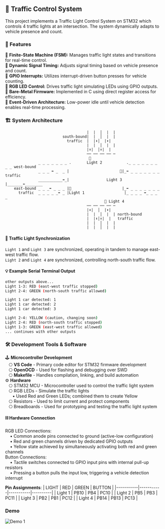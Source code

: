 ## 🚦 Traffic Control System

This project implements a Traffic Light Control System on STM32 which controls 4 traffic lights at an intersection. The system dynamically adapts to vehicle presence and count.

### 🔑 Features
🔹 **Finite-State Machine (FSM):** Manages traffic light states and transitions for real-time control.  
🔹 **Dynamic Signal Timing:** Adjusts signal timing based on vehicle presence and count.  
🔹 **GPIO Interrupts:** Utilizes interrupt-driven button presses for vehicle counting.  
🔹 **RGB LED Control:** Drives traffic light simulating LEDs using GPIO outputs.    
🔹 **Bare-Metal Firmware:** Implemented in C using direct register access for efficiency.  
🔹 **Event-Driven Architecture:** Low-power idle until vehicle detection enables real-time processing.    

### 🏗 System Architecture
```
                                     |  |  │  |  |
                          south-bound|  |  │  |  |
                            traffic  |  |⬇️│  |⬆️| 
                                     |  |  │  |  |
                                     |⬇️|  │⬆️|  |
                                     ── ── ── ── ─ 
                                      🚥 
               _ _ _ _ _ _ _ .       Light 2           ._ _ _ _ _ _ _ _ _ west-bound
               _ _ _ ⬅️ _  _ |                       🚦|_⬅️ _ _ _ _ _ _ _   traffic
               ___________⬅️_|                 Light 3 |_______⬅️________
    east-bound _ _ _➡️ _ _ _ |🚦                       |_➡️ _ _ _ _ _ _ _
      traffic  _ _ _ _ _➡️ _ |Light 1                  |_ _ _ _ ➡️_ _ _ _
                                             🚥 Light 4
                                     ── ── ── ── ─ 
                                     |⬇️|  │  |⬆️|
                                     |  |  │  |  | north-bound 
                                     |  |⬇️│⬆️|  |   traffic
                                     |  |  │  |  |
                                     |  |  │  |  |
```

#### 🔄 **Traffic Light Synchronization**   
`Light 1` and `Light 3` are synchronized, operating in tandem to manage east-west traffic flow.  
`Light 2` and `Light 4` are synchronized, controlling north-south traffic flow.  

#### 💡 **Example Serial Terminal Output**
```bash
other outputs above...
Light 1-3: RED (east-west traffic stopped)   
Light 2-4: GREEN (north-south traffic allowed) 

Light 1 car detected: 1
Light 1 car detected: 2
Light 1 car detected: 3

Light 2-4: YELLOW (caution, changing soon)
Light 2-4: RED (north-south traffic stopped)
Light 1-3: GREEN (east-west traffic allowed)
... continues with other outputs
```

### 🛠️ Development Tools & Software
🕹️ **Microcontroller Development**  
&nbsp;&nbsp;&nbsp;⎔ **VS Code** - Primary code editor for STM32 firmware development       
&nbsp;&nbsp;&nbsp;⎔ **OpenOCD** - Used for flashing and debugging over SWD     
&nbsp;&nbsp;&nbsp;⎔ **Makefile** - Handles compilation, linking, and build automation  
⚙️ **Hardware**    
&nbsp;&nbsp;&nbsp;⎔ STM32 MCU - Microcontroller used to control the traffic light system   
&nbsp;&nbsp;&nbsp;⎔ RGB LEDs - Simulate the traffic lights   
&nbsp;&nbsp;&nbsp;&nbsp;&nbsp;&nbsp;•  Used Red and Green LEDs; combined them to create Yellow  
&nbsp;&nbsp;&nbsp;⎔ Resistors - Used to limit current and protect components  
&nbsp;&nbsp;&nbsp;⎔ Breadboards - Used for prototyping and testing the traffic light system  

#### ⛓️ Hardware Connection  
RGB LED Connections:   
&nbsp;&nbsp;&nbsp;&nbsp;• Common anode pins connected to ground (active-low configuration)   
&nbsp;&nbsp;&nbsp;&nbsp;• Red and green channels driven by dedicated GPIO outputs  
&nbsp;&nbsp;&nbsp;&nbsp;• Yellow state achieved by simultaneously activating both red and green channels  
Button Connections:  
&nbsp;&nbsp;&nbsp;&nbsp;• Tactile switches connected to GPIO input pins with internal pull-up resistors  
&nbsp;&nbsp;&nbsp;&nbsp;• Pressing a button pulls the input low, triggering a vehicle detection interrupt  

**Pin Assignments**:
|   LIGHT   |   RED     |   GREEN   |   BUTTON |
|-----------|-----------|-----------|----------|
|  Light 1  |   PB10    |    PB4    |   PC10   |
|  Light 2  |   PB5     |    PB3    |   PC11   |
|  Light 3  |   PB2     |    PB1    |   PC12   |
|  Light 4  |   PB14    |    PB13   |   PC13   |

### Demo
![Demo 1](./demo.gif)
